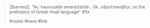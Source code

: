 > [[barnes]]. "Av. hauruuatāt-amƽrƽ(ta)tāt-, Gk. νδροττακαβην: on the prehistory of Greek ritual language" #fix 

> #nodoi 
> #have 
> #link 